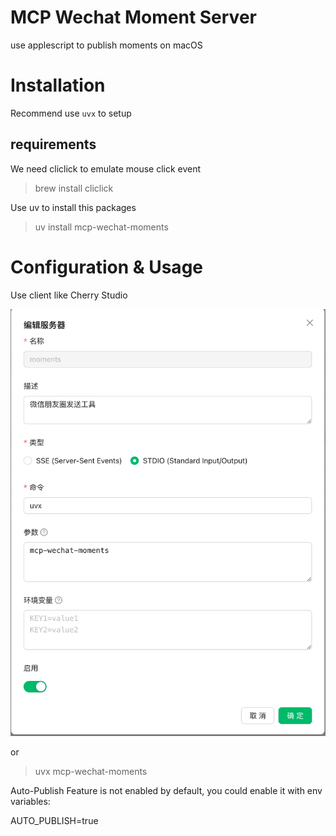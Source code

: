 # MCP Wechat Moment Server

use applescript to publish moments on macOS

# Installation

Recommend use `uvx` to setup

## requirements
We need cliclick to emulate mouse click event
> brew install cliclick

Use uv to install this packages
> uv install mcp-wechat-moments


# Configuration & Usage
Use client like Cherry Studio

![intro](misc/intro.png)

or

> uvx mcp-wechat-moments

Auto-Publish Feature is not enabled by default, you could enable it with env variables:

AUTO_PUBLISH=true

